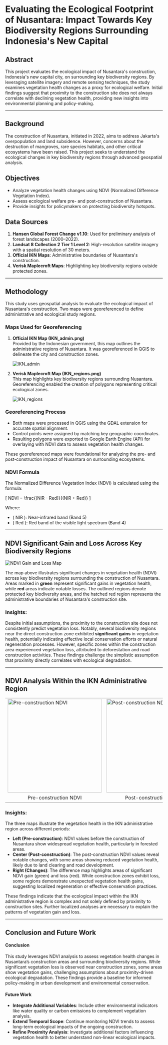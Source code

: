 # Evaluating the Ecological Footprint of Nusantara: Impact Towards Key Biodiversity Regions Surrounding Indonesia's New Capital

## Abstract
This project evaluates the ecological impact of Nusantara's construction, Indonesia's new capital city, on surrounding key biodiversity regions. By leveraging satellite imagery and remote sensing techniques, the study examines vegetation health changes as a proxy for ecological welfare. Initial findings suggest that proximity to the construction site does not always correlate with declining vegetation health, providing new insights into environmental planning and policy-making.

---

## Background
The construction of Nusantara, initiated in 2022, aims to address Jakarta's overpopulation and land subsidence. However, concerns about the destruction of mangroves, rare species habitats, and other critical ecosystems have been raised. This project seeks to understand the ecological changes in key biodiversity regions through advanced geospatial analysis.

## Objectives
- Analyze vegetation health changes using NDVI (Normalized Difference Vegetation Index).
- Assess ecological welfare pre- and post-construction of Nusantara.
- Provide insights for policymakers on protecting biodiversity hotspots.

## Data Sources
1. **Hansen Global Forest Change v1.10**: Used for preliminary analysis of forest landscapes (2000–2022).
2. **Landsat 8 Collection 2 Tier 1 Level 2**: High-resolution satellite imagery with a spatial resolution of 30 meters.
3. **Official IKN Maps**: Administrative boundaries of Nusantara's construction.
4. **Verisk Maplecroft Maps**: Highlighting key biodiversity regions outside protected zones.

---
## Methodology

This study uses geospatial analysis to evaluate the ecological impact of Nusantara's construction. Two maps were georeferenced to define administrative and ecological study regions.

### Maps Used for Georeferencing

1. **Official IKN Map (IKN_admin.png)**  
   Provided by the Indonesian government, this map outlines the administrative regions of Nusantara. It was georeferenced in QGIS to delineate the city and construction zones.

   ![IKN_admin](assets/IKN_admin.png)

2. **Verisk Maplecroft Map (IKN_regions.png)**  
   This map highlights key biodiversity regions surrounding Nusantara. Georeferencing enabled the creation of polygons representing critical ecological zones.

   ![IKN_regions](assets/IKN_regions.png)

### Georeferencing Process

- Both maps were processed in QGIS using the GDAL extension for accurate spatial alignment.
- Control points were assigned by matching key geographic coordinates.
- Resulting polygons were exported to Google Earth Engine (API) for overlaying with NDVI data to assess vegetation health changes.

These georeferenced maps were foundational for analyzing the pre- and post-construction impact of Nusantara on surrounding ecosystems.

### NDVI Formula
The Normalized Difference Vegetation Index (NDVI) is calculated using the formula:

\[
NDVI = \frac{(NIR - Red)}{(NIR + Red)}
\]

Where:
- \( NIR \): Near-infrared band (Band 5)
- \( Red \): Red band of the visible light spectrum (Band 4)

---

## NDVI Significant Gain and Loss Across Key Biodiversity Regions

![NDVI Gain and Loss Map](assets/NDVI_loss_gain.png)

The map above illustrates significant changes in vegetation health (NDVI) across key biodiversity regions surrounding the construction of Nusantara. Areas marked in **green** represent significant gains in vegetation health, while **red** areas indicate notable losses. The outlined regions denote protected key biodiversity areas, and the hatched red region represents the administrative boundaries of Nusantara's construction site.

### Insights:
Despite initial assumptions, the proximity to the construction site does not consistently predict vegetation loss. Notably, several biodiversity regions near the direct construction zone exhibited **significant gains** in vegetation health, potentially indicating effective local conservation efforts or natural regeneration processes. However, specific zones within the construction area experienced vegetation loss, attributed to deforestation and road construction activities. These findings challenge the simplistic assumption that proximity directly correlates with ecological degradation.

---

## NDVI Analysis Within the IKN Administrative Region

<table>
  <tr>
    <td><img src="assets/pre.png" alt="Pre-construction NDVI" width="300"/></td>
    <td><img src="assets/post.png" alt="Post-construction NDVI" width="300"/></td>
    <td><img src="assets/changes.png" alt="NDVI Changes" width="300"/></td>
  </tr>
  <tr>
    <td align="center">Pre-construction NDVI</td>
    <td align="center">Post-construction NDVI</td>
    <td align="center">NDVI Changes</td>
  </tr>
</table>

### Insights:
The three maps illustrate the vegetation health in the IKN administrative region across different periods:
- **Left (Pre-construction)**: NDVI values before the construction of Nusantara show widespread vegetation health, particularly in forested areas.
- **Center (Post-construction)**: The post-construction NDVI values reveal notable changes, with some areas showing reduced vegetation health, likely due to land clearing and road development.
- **Right (Changes)**: The difference map highlights areas of significant NDVI gain (green) and loss (red). While construction zones exhibit loss, some regions demonstrate unexpected vegetation health gains, suggesting localized regeneration or effective conservation practices.

These findings indicate that the ecological impact within the IKN administrative region is complex and not solely defined by proximity to construction sites. Further localized analyses are necessary to explain the patterns of vegetation gain and loss.

---
## Conclusion and Future Work


#### Conclusion
This study leverages NDVI analysis to assess vegetation health changes in Nusantara’s construction areas and surrounding biodiversity regions. While significant vegetation loss is observed near construction zones, some areas show vegetation gains, challenging assumptions about proximity-driven ecological degradation. These findings provide a baseline for informed policy-making in urban development and environmental conservation.


#### Future Work
- **Integrate Additional Variables**: Include other environmental indicators like water quality or carbon emissions to complement vegetation analysis.  
- **Extend Temporal Scope**: Continue monitoring NDVI trends to assess long-term ecological impacts of the ongoing construction.  
- **Refine Proximity Analysis**: Investigate additional factors influencing vegetation health to better understand non-linear ecological impacts.
